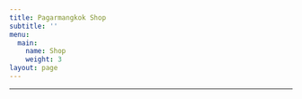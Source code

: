 ```yaml
---
title: Pagarmangkok Shop
subtitle: ''
menu:
  main:
    name: Shop
    weight: 3
layout: page
---
```

****
